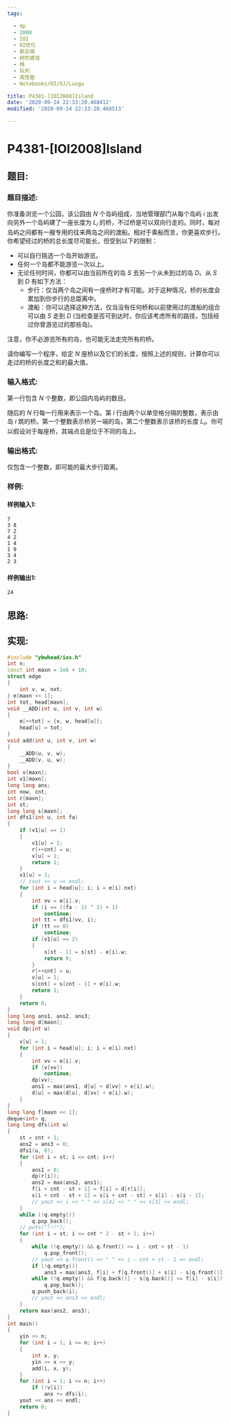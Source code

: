 ```yaml
---
tags: 

  - dp
  - 2008
  - IOI
  - O2优化
  - 新云端
  - 树的直径
  - 栈
  - 队列
  - 高性能
  - Notebooks/OI/OJ/Luogu

title: P4381-[IOI2008]Island
date: '2020-09-24 22:33:20.468412'
modified: '2020-09-24 22:33:20.468513'

---
```


# P4381-[IOI2008]Island

## 题目:

### 题目描述:
你准备浏览一个公园，该公园由 $N$ 个岛屿组成，当地管理部门从每个岛屿 $i$ 出发向另外一个岛屿建了一座长度为 $L_i$ 的桥，不过桥是可以双向行走的。同时，每对岛屿之间都有一艘专用的往来两岛之间的渡船。相对于乘船而言，你更喜欢步行。你希望经过的桥的总长度尽可能长，但受到以下的限制：

- 可以自行挑选一个岛开始游览。
- 任何一个岛都不能游览一次以上。
- 无论任何时间，你都可以由当前所在的岛 $S$ 去另一个从未到过的岛 $D$。从 $S$ 到 $D$ 有如下方法：
  - 步行：仅当两个岛之间有一座桥时才有可能。对于这种情况，桥的长度会累加到你步行的总距离中。
  - 渡船：你可以选择这种方法，仅当没有任何桥和以前使用过的渡船的组合可以由 $S$ 走到 $D$ (当检查是否可到达时，你应该考虑所有的路径，包括经过你曾游览过的那些岛)。

注意，你不必游览所有的岛，也可能无法走完所有的桥。

请你编写一个程序，给定 $N$ 座桥以及它们的长度，按照上述的规则，计算你可以走过的桥的长度之和的最大值。

### 输入格式:

第一行包含 $N$ 个整数，即公园内岛屿的数目。

随后的 $N$ 行每一行用来表示一个岛。第 $i$ 行由两个以单空格分隔的整数，表示由岛 $i$ 筑的桥。第一个整数表示桥另一端的岛，第二个整数表示该桥的长度 $L_i$。你可以假设对于每座桥，其端点总是位于不同的岛上。

### 输出格式:

仅包含一个整数，即可能的最大步行距离。

### 样例:

#### 样例输入1:

``` 
7
3 8
7 2
4 2
1 4
1 9
3 4
2 3
```

#### 样例输出1:

``` 
24
```

## 思路:

## 实现:

``` cpp
#include "ybwhead/ios.h"
int n;
const int maxn = 1e6 + 10;
struct edge
{
    int v, w, nxt;
} e[maxn << 1];
int tot, head[maxn];
void __ADD(int u, int v, int w)
{
    e[++tot] = {v, w, head[u]};
    head[u] = tot;
}
void add(int u, int v, int w)
{
    __ADD(u, v, w);
    __ADD(v, u, w);
}
bool v[maxn];
int v1[maxn];
long long ans;
int now, cnt;
int r[maxn];
int st;
long long s[maxn];
int dfs1(int u, int fa)
{
    if (v1[u] == 1)
    {
        v1[u] = 2;
        r[++cnt] = u;
        v[u] = 1;
        return 1;
    }
    v1[u] = 1;
    // cout << u << endl;
    for (int i = head[u]; i; i = e[i].nxt)
    {
        int vv = e[i].v;
        if (i == ((fa - 1) ^ 1) + 1)
            continue;
        int tt = dfs1(vv, i);
        if (tt == 0)
            continue;
        if (v1[u] == 2)
        {
            s[st - 1] = s[st] - e[i].w;
            return 0;
        }
        r[++cnt] = u;
        v[u] = 1;
        s[cnt] = s[cnt - 1] + e[i].w;
        return 1;
    }
    return 0;
}
long long ans1, ans2, ans3;
long long d[maxn];
void dp(int u)
{
    v[u] = 1;
    for (int i = head[u]; i; i = e[i].nxt)
    {
        int vv = e[i].v;
        if (v[vv])
            continue;
        dp(vv);
        ans1 = max(ans1, d[u] + d[vv] + e[i].w);
        d[u] = max(d[u], d[vv] + e[i].w);
    }
}
long long f[maxn << 1];
deque<int> q;
long long dfs(int u)
{
    st = cnt + 1;
    ans2 = ans3 = 0;
    dfs1(u, 0);
    for (int i = st; i <= cnt; i++)
    {
        ans1 = 0;
        dp(r[i]);
        ans2 = max(ans2, ans1);
        f[i + cnt - st + 1] = f[i] = d[r[i]];
        s[i + cnt - st + 1] = s[i + cnt - st] + s[i] - s[i - 1];
        // yout << i << " " << s[4] << " " << s[3] << endl;
    }
    while (!q.empty())
        q.pop_back();
    // puts("!!!");
    for (int i = st; i <= cnt * 2 - st + 1; i++)
    {
        while (!q.empty() && q.front() <= i - cnt + st - 1)
            q.pop_front();
        // yout << q.front() << " " << i - cnt + st - 1 << endl;
        if (!q.empty())
            ans3 = max(ans3, f[i] + f[q.front()] + s[i] - s[q.front()]);
        while (!q.empty() && f[q.back()] - s[q.back()] <= f[i] - s[i])
            q.pop_back();
        q.push_back(i);
        // yout << ans3 << endl;
    }
    return max(ans2, ans3);
}
int main()
{
    yin >> n;
    for (int i = 1; i <= n; i++)
    {
        int x, y;
        yin >> x >> y;
        add(i, x, y);
    }
    for (int i = 1; i <= n; i++)
        if (!v[i])
            ans += dfs(i);
    yout << ans << endl;
    return 0;
}
```
